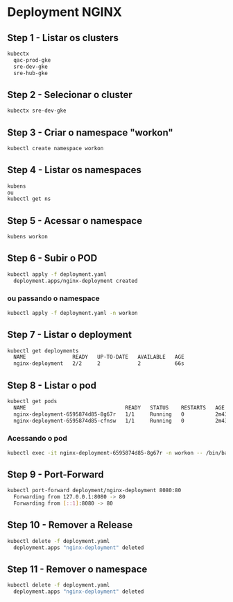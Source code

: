 # Deployment NGINX

## Step 1 - Listar os clusters

``` bash
kubectx
  qac-prod-gke
  sre-dev-gke
  sre-hub-gke
```

## Step 2 - Selecionar o cluster

``` bash
kubectx sre-dev-gke
```

## Step 3 - Criar o namespace "workon"

``` bash
kubectl create namespace workon
```

## Step 4 - Listar os namespaces

``` bash
kubens 
ou
kubectl get ns
```

## Step 5 - Acessar o namespace

``` bash
kubens workon
```

## Step 6 - Subir o POD

``` bash
kubectl apply -f deployment.yaml
  deployment.apps/nginx-deployment created
```

### ou passando o namespace

``` bash
kubectl apply -f deployment.yaml -n workon
```

## Step 7 - Listar o deployment

``` bash
kubectl get deployments 
  NAME               READY   UP-TO-DATE   AVAILABLE   AGE
  nginx-deployment   2/2     2            2           66s
```

## Step 8 - Listar o pod

``` bash
kubectl get pods
  NAME                                READY   STATUS    RESTARTS   AGE
  nginx-deployment-6595874d85-8g67r   1/1     Running   0          2m43s
  nginx-deployment-6595874d85-cfnsw   1/1     Running   0          2m43s
```

### Acessando o pod

```bash
kubectl exec -it nginx-deployment-6595874d85-8g67r -n workon -- /bin/bash
```

## Step 9 - Port-Forward

``` bash
kubectl port-forward deployment/nginx-deployment 8080:80
  Forwarding from 127.0.0.1:8080 -> 80
  Forwarding from [::1]:8080 -> 80
```

## Step 10 - Remover a Release

``` bash
kubectl delete -f deployment.yaml
  deployment.apps "nginx-deployment" deleted
```

## Step 11 - Remover o namespace

``` bash
kubectl delete -f deployment.yaml
  deployment.apps "nginx-deployment" deleted
```
